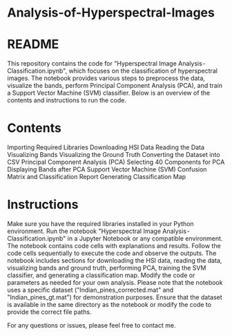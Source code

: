 # Analysis-of-Hyperspectral-Images

# README

This repository contains the code for "Hyperspectral Image Analysis - Classification.ipynb", which focuses on the classification of hyperspectral images. The notebook provides various steps to preprocess the data, visualize the bands, perform Principal Component Analysis (PCA), and train a Support Vector Machine (SVM) classifier. Below is an overview of the contents and instructions to run the code.

# Contents
Importing Required Libraries
Downloading HSI Data
Reading the Data
Visualizing Bands
Visualizing the Ground Truth
Converting the Dataset into CSV
Principal Component Analysis (PCA)
Selecting 40 Components for PCA
Displaying Bands after PCA
Support Vector Machine (SVM)
Confusion Matrix and Classification Report
Generating Classification Map

# Instructions

Make sure you have the required libraries installed in your Python environment.
Run the notebook "Hyperspectral Image Analysis - Classification.ipynb" in a Jupyter Notebook or any compatible environment.
The notebook contains code cells with explanations and results.
Follow the code cells sequentially to execute the code and observe the outputs.
The notebook includes sections for downloading the HSI data, reading the data, visualizing bands and ground truth, performing PCA, training the SVM classifier, and generating a classification map.
Modify the code or parameters as needed for your own analysis.
Please note that the notebook uses a specific dataset ("Indian_pines_corrected.mat" and "Indian_pines_gt.mat") for demonstration purposes. Ensure that the dataset is available in the same directory as the notebook or modify the code to provide the correct file paths.

For any questions or issues, please feel free to contact me.
